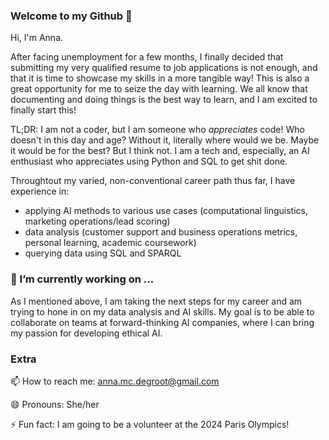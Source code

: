 ### Welcome to my Github 👋

Hi, I'm Anna. 

After facing unemployment for a few months, I finally decided that submitting my very qualified resume to job applications is not enough, and that it is time to showcase my skills in a more tangible way! This is also a great opportunity for me to seize the day with learning. We all know that documenting and doing things is the best way to learn, and I am excited to finally start this!

TL;DR: I am not a coder, but I am someone who _appreciates_ code! Who doesn't in this day and age? Without it, literally where would we be. Maybe it would be for the best? But I think not. I am a tech and, especially, an AI enthusiast who appreciates using Python and SQL to get shit done. 

Throughtout my varied, non-conventional career path thus far, I have experience in:
- applying AI methods to various use cases (computational linguistics, marketing operations/lead scoring)
- data analysis (customer support and business operations metrics, personal learning, academic coursework)
- querying data using SQL and SPARQL

### 🌱 I’m currently working on ...
As I mentioned above, I am taking the next steps for my career and am trying to hone in on my data analysis and AI skills. My goal is to be able to collaborate on teams at forward-thinking AI companies, where I can bring my passion for developing ethical AI. 

### Extra
📫 How to reach me: anna.mc.degroot@gmail.com

😄 Pronouns: She/her

⚡ Fun fact: I am going to be a volunteer at the 2024 Paris Olympics!
